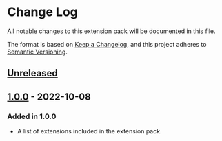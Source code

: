 # Change Log

All notable changes to this extension pack will be documented in this file.

The format is based on [Keep a Changelog](https://keepachangelog.com/en/1.0.0/),
and this project adheres to [Semantic Versioning](https://semver.org/spec/v2.0.0.html).

## [Unreleased]

## [1.0.0] - 2022-10-08

### Added in 1.0.0

- A list of extensions included in the extension pack.

[Unreleased]: https://github.com/hakula139/vue-extension-pack/compare/v1.0.0...HEAD
[1.0.0]: https://github.com/hakula139/vue-extension-pack/releases/tag/v1.0.0
